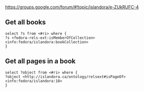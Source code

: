 https://groups.google.com/forum/#!topic/islandora/e-ZUkRUFC-4

## Get all books

```
select ?s from <#ri> where {
?s <fedora-rels-ext:isMemberOfCollection> <info:fedora/islandora:bookCollection>
}
```


## Get all pages in a book
```
select ?object from <#ri> where {
?object <http://islandora.ca/ontology/relsext#isPageOf> <info:fedora/islandora:18> 
}
```
